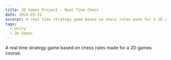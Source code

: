 ```yaml
---
title: 2D Games Project - Real Time Chess
date: 2024-03-31
excerpt: A real time strategy game based on chess rules made for a 2D games course.
tags: 
  - Unity
  - 2D Games
---
```


A real time strategy game based on chess rules made for a 2D games course.